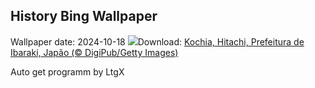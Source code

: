 ## History Bing Wallpaper
Wallpaper date: 2024-10-18
![](https://www.bing.com/th?id=OHR.KochiaJapan_PT-BR6014250762_UHD.jpg&w=1000)Download: [Kochia, Hitachi, Prefeitura de Ibaraki, Japão (© DigiPub/Getty Images)](https://www.bing.com/th?id=OHR.KochiaJapan_PT-BR6014250762_UHD.jpg)

Auto get programm by LtgX
